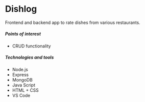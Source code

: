 # Dishlog
Frontend and backend app to rate dishes from various restaurants.

##### Points of interest
* CRUD functionality

##### Technologies and tools

* Node.js
* Express
* MongoDB
* Java Script
* HTML + CSS
* VS Code

